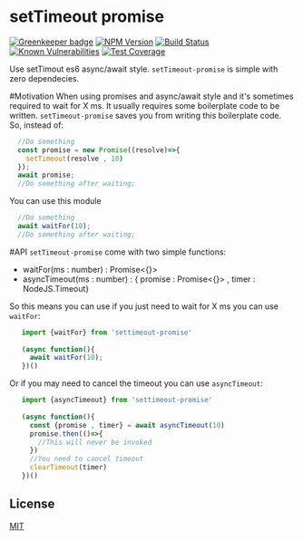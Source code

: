 # setTimeout promise

[![Greenkeeper badge](https://badges.greenkeeper.io/hisco/settimeout-promise.svg)](https://greenkeeper.io/)
[![NPM Version][npm-image]][npm-url]
[![Build Status][travis-image]][travis-url]
[![Known Vulnerabilities][snyk-image]][snyk-url]
[![Test Coverage][coveralls-image]][coveralls-url]

Use setTimout es6 async/await style.
`setTimeout-promise` is simple with zero dependecies.

#Motivation
When using promises and async/await style and it's sometimes required to wait for X ms.
It usually requires some boilerplate code to be written.
`setTimeout-promise` saves you from writing this boilerplate code.
So, instead of:
```ts
  //Do something
  const promise = new Promise((resolve)=>{
    setTimeout(resolve , 10)
  });
  await promise;
  //Do something after waiting;
```
You can use this module
```ts
  //Do something
  await waitFor(10);
  //Do something after waiting;
```

#API
`setTimeout-promise` come with two simple functions:
 * waitFor(ms : number) : Promise<{}>
 * asyncTimeout(ms : number) : { promise : Promise<{}> , timer : NodeJS.Timeout}

 So this means you can use if you just need to wait for X ms you can use `waitFor`:
 ```ts
    import {waitFor} from 'settimeout-promise'
    
    (async function(){
      await waitFor(10);
    })()
 ```
  Or if you may need to cancel the timeout you can use `asyncTimeout`:
 ```ts
    import {asyncTimeout} from 'settimeout-promise'
    
    (async function(){
      const {promise , timer} = await asyncTimeout(10)
      promise.then(()=>{
        //This will never be invoked
      })
      //You need to cancel timeout
      clearTimeout(timer)
    })()
 ```


## License

  [MIT](LICENSE)

[npm-image]: https://img.shields.io/npm/v/settimeout-promise.svg
[npm-url]: https://npmjs.org/package/settimeout-promise
[travis-image]: https://img.shields.io/travis/hisco/settimeout-promise/master.svg?style=flat-square
[travis-url]: https://travis-ci.org/hisco/settimeout-promise
[snyk-image]: https://snyk.io/test/github/hisco/settimeout-promise/badge.svg?targetFile=package.json
[snyk-url]: https://snyk.io/test/github/hisco/settimeout-promise/badge.svg?targetFile=package.json
[coveralls-image]: https://coveralls.io/repos/github/hisco/settimeout-promise/badge.svg?branch=master
[coveralls-url]: https://coveralls.io/github/hisco/settimeout-promise?branch=master





